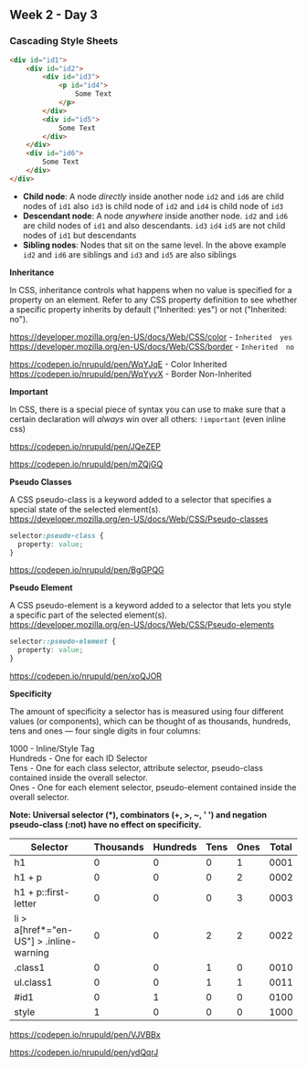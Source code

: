 ## Week 2 - Day 3

### Cascading Style Sheets

```html
<div id="id1">
    <div id="id2">
        <div id="id3">
            <p id="id4">
                Some Text
            </p>
        </div>
        <div id="id5">
            Some Text
        </div>
    </div>
    <div id="id6">
        Some Text
    </div>
</div>
```

- **Child node**: A node *directly* inside another node `id2` and `id6` are child nodes of `id1`  also `id3` is child node of `id2` and `id4` is child node of `id3`
- **Descendant node**: A node *anywhere* inside another node. `id2` and `id6` are child nodes of `id1` and also descendants. `id3` `id4` `id5` are not child nodes of `id1` but descendants
- **Sibling nodes**: Nodes that sit on the same level. In the above example `id2` and `id6` are siblings and `id3` and `id5` are also siblings

**Inheritance**

In CSS, inheritance controls what happens when no value is specified for a property on an element. Refer to any CSS property definition to see whether a specific property inherits by default ("Inherited: yes") or not ("Inherited: no").

https://developer.mozilla.org/en-US/docs/Web/CSS/color - `Inherited  yes`  
https://developer.mozilla.org/en-US/docs/Web/CSS/border - `Inherited  no`  

https://codepen.io/nrupuld/pen/WqYJqE - Color Inherited
https://codepen.io/nrupuld/pen/WqYyvX - Border Non-Inherited



**Important**

In CSS, there is a special piece of syntax you can use to make sure that a certain declaration will *always* win over all others: `!important` (even inline css)

https://codepen.io/nrupuld/pen/JQeZEP

https://codepen.io/nrupuld/pen/mZQjGQ



**Pseudo Classes**

A CSS pseudo-class is a keyword added to a selector that specifies a special state of the selected element(s).   
https://developer.mozilla.org/en-US/docs/Web/CSS/Pseudo-classes

```css
selector:pseudo-class {
  property: value;
}
```
https://codepen.io/nrupuld/pen/BgGPQG



**Pseudo Element** 

A CSS pseudo-element is a keyword added to a selector that lets you style a specific part of the selected element(s).  
https://developer.mozilla.org/en-US/docs/Web/CSS/Pseudo-elements

```css
selector::pseudo-element {
  property: value;
}
```
https://codepen.io/nrupuld/pen/xoQJOR



**Specificity**

The amount of specificity a selector has is measured using four different values (or components), which can be thought of as thousands, hundreds, tens and ones — four single digits in four columns:

1000 - Inline/Style Tag  
Hundreds - One for each ID Selector  
Tens - One for each class selector, attribute selector, pseudo-class contained inside the overall selector.  
Ones - One for each element selector,  pseudo-element contained inside the overall selector.  

**Note: Universal selector (*), combinators (+, >, ~, ' ') and negation pseudo-class (:not) have no effect on specificity.**



|  Selector  |  Thousands  |  Hundreds  |  Tens  |  Ones  |  Total  |
| ------------- | ----------------- | --------- | ----- | ---- | ---- |
| h1 | 0 | 0 | 0 | 1 | 0001 |
| h1 + p | 0 | 0 | 0 | 2 | 0002 |
| h1 + p::first-letter | 0 | 0 | 0 |3 |0003|
| li > a[href*="en-US"] > .inline-warning |0 | 0 | 2 | 2 |0022|
| .class1 | 0 | 0 | 1 | 0 | 0010 |
| ul.class1 | 0 | 0 | 1 | 1 | 0011 |
| #id1 | 0 | 1 | 0 | 0 | 0100 |
| style | 1 | 0 | 0 |0 |1000|

https://codepen.io/nrupuld/pen/VJVBBx

https://codepen.io/nrupuld/pen/ydQqrJ